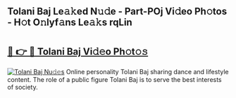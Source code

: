 ## Tolani Baj Le𝚊𝚔ed N𝚞𝚍e - Part-POj Vi𝚍eo Ph𝚘tos - H𝚘t O𝚗lyf𝚊ns Le𝚊𝚔s rqLin

# <h2><a href="http://hf1epe6.feru.top/?c=Tolani+Baj">🔗 👉 🔴 Tolani Baj Vi𝚍𝚎o Ph𝚘t𝚘𝚜</a></h2>

[![Tolani Baj Nu𝚍𝚎s](https://i.imgur.com/0TWrTi3.gif)](http://hf1epe6.feru.top/?c=Tolani+Baj)
Online personality Tolani Baj sharing dance and lifestyle content. The role of a public figure Tolani Baj is to serve the best interests of society. 
